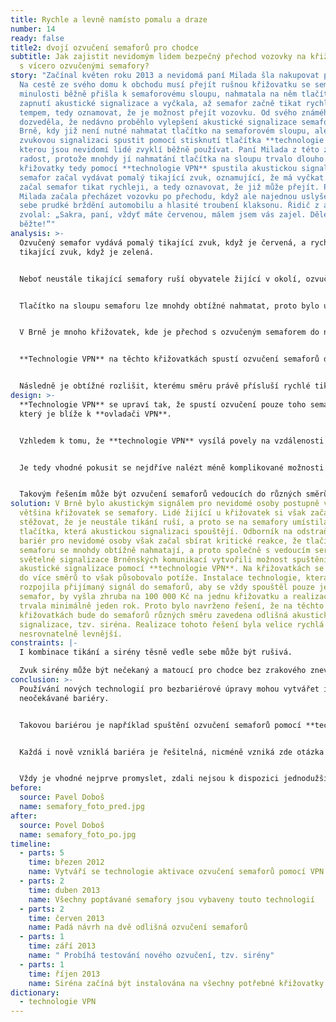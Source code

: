 ```yaml
---
title: Rychle a levně namísto pomalu a draze
number: 14
ready: false
title2: dvojí ozvučení semaforů pro chodce
subtitle: Jak zajistit nevidomým lidem bezpečný přechod vozovky na křižovatkách
  s vícero ozvučenými semafory?
story: "Začínal květen roku 2013 a nevidomá paní Milada šla nakupovat potraviny.
  Na cestě ze svého domu k obchodu musí přejít rušnou křižovatku se semafory. V
  minulosti běžně přišla k semaforovému sloupu, nahmatala na něm tlačítko pro
  zapnutí akustické signalizace a vyčkala, až semafor začně tikat rychlajším
  tempem, tedy oznamovat, že je možnost přejít vozovku. Od svého známého se
  dozveděla, že nedávno proběhlo vylepšení akustické signalizace semaforů v
  Brně, kdy již není nutné nahmatat tlačítko na semaforovém sloupu, ale je možné
  zvukovou signalizaci spustit pomocí stisknutí tlačítka **technologie VPN**,
  kterou jsou nevidomí lidé zvyklí běžně používat. Paní Milada z této změny měla
  radost, protože mnohdy jí nahmatání tlačítka na sloupu trvalo dlouho. U
  křižovatky tedy pomocí **technologie VPN** spustila akustickou signalizaci a
  semafor začal vydávat pomalý tikající zvuk, oznamující, že má vyčkat. Brzy
  začal semafor tikat rychleji, a tedy oznavovat, že již může přejít. Paní
  Milada začala přecházet vozovku po přechodu, když ale najednou uslyšela vedle
  sebe prudké brždění automobilu a hlasité troubení klaksonu. Řidič z auta
  zvolal: „Sakra, paní, vždyť máte červenou, málem jsem vás zajel. Dělejte,
  běžte!“"
analysis: >-
  Ozvučený semafor vydává pomalý tikající zvuk, když je červená, a rychlý
  tikající zvuk, když je zelená.


  Neboť neustále tikající semafory ruší obyvatele žijící v okolí, ozvučení pro nevidomé lidi se zapíná po stisku tlačítka.


  Tlačítko na sloupu semaforu lze mnohdy obtížné nahmatat, proto bylo umožněno spouštět ozvučení pomocí **technologie VPN**.


  V Brně je mnoho křižovatek, kde je přechod s ozvučeným semaforem do několika různých směrů.


  **Technologie VPN** na těchto křižovatkách spustí ozvučení semaforů do všech směrů najedno.


  Následně je obtížné rozlišit, kterému směru právě přísluší rychlé tikání pro přecházení a kterému pomalé pro čekání.
design: >-
  **Technologie VPN** se upraví tak, že spustí ozvučení pouze toho semaforu,
  který je blíže k **ovladači VPN**.


  Vzhledem k tomu, že **technologie VPN** vysílá povely na vzdálenosti desítek metrů, může být toto řešení technologicky komplikované a tak i nákladné.


  Je tedy vhodné pokusit se nejdříve nalézt méně komplikované možnosti řešení. 


  Takovým řešením může být ozvučení semaforů vedoucích do různých směrů odlišnými zvuky.
solution: V Brně bylo akustickým signálem pro nevidomé osoby postupně vybavena
  většina křižovatek se semafory. Lidé žijící u křižovatek si však začali
  stěžovat, že je neustále tikání ruší, a proto se na semafory umístila
  tlačítka, která akustickou signalizaci spouštějí. Odborník na odstraňování
  bariér pro nevidomé osoby však začal sbírat kritické reakce, že tlačítka na
  semaforu se mnohdy obtížně nahmatají, a proto společně s vedoucím servisu
  světelné signalizace Brněnských komunikací vytvořili možnost spuštění
  akustické signalizace pomocí **technologie VPN**. Na křižovatkách se semafory
  do více směrů to však působovalo potíže. Instalace technologie, která by
  rozpojila přijímaný signál do semaforů, aby se vždy spouštěl pouze jeden
  semafor, by vyšla zhruba na 100 000 Kč na jednu křižovatku a realizace by
  trvala minimálně jeden rok. Proto bylo navrženo řešení, že na těchto
  křižovatkách bude do semaforů různých směru zavedena odlišná akustická
  signalizace, tzv. siréna. Realizace tohoto řešení byla velice rychlá a
  nesrovnatelně levnější.
constraints: |-
  I kombinace tikání a sirény těsně vedle sebe může být rušivá.

  Zvuk sirény může být nečekaný a matoucí pro chodce bez zrakového znevýhodnění.
conclusion: >-
  Používání nových technologií pro bezbariérové úpravy mohou vytvářet i nové
  neočekávané bariéry.


  Takovou bariérou je například spuštění ozvučení semaforů pomocí **technologie VPN** do více směrů najednou.


  Každá i nově vzniklá bariéra je řešitelná, nicméně vzniká zde otázka po smysluplnosti a finančních nákladech tohoto řešení.


  Vždy je vhodné nejprve promyslet, zdali nejsou k dispozici jednodužší, účelnější a levnější řešení.
before:
  source: Pavel Doboš
  name: semafory_foto_pred.jpg
after:
  source: Povel Doboš
  name: semafory_foto_po.jpg
timeline:
  - parts: 5
    time: březen 2012
    name: Vytváří se technologie aktivace ozvučení semaforů pomocí VPN
  - parts: 2
    time: duben 2013
    name: Všechny poptávané semafory jsou vybaveny touto technologií
  - parts: 2
    time: červen 2013
    name: Padá návrh na dvě odlišná ozvučení semaforů
  - parts: 1
    time: září 2013
    name: " Probíhá testování nového ozvučení, tzv. sirény"
  - parts: 1
    time: říjen 2013
    name: Siréna začíná být instalována na všechny potřebné křižovatky
dictionary:
  - technologie VPN
---
```

